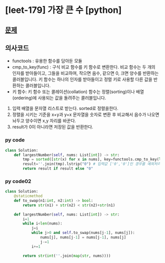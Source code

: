 # [leet-179] 가장 큰 수 [python]

## [문제](https://leetcode.com/problems/largest-number/) 

## 의사코드
- functools : 유용한 함수를 담아둔 모듈
- cmp_to_key(func) :  구식 비교 함수를 키 함수로 변환한다. 비교 함수는 두 개의 인자를 받아들이고, 그들을 비교하여, 작으면 음수, 같으면 0, 크면 양수를 반환하는 콜러블입니다. 키 함수는 하나의 인자를 받아들이고 정렬 키로 사용할 다른 값을 반환하는 콜러블입니다.
- 키 함수: 키 함수 또는 콜레이션(collation) 함수는 정렬(sorting)이나 배열(ordering)에 사용되는 값을 돌려주는 콜러블입니다. 

1. 입력 배열을 문자열 리스트로 받는다. sorted로 정렬을한다.
2. 정렬을 시키는 기준을 x+y과 y+x 문자열을 숫자로 변환 후 비교해서 음수가 나오면 놔두고 양수이면 x,y 자리를 바꾼다.
3. result가 0이 아니라면 저장된 값을 반환한다.

### py code
```py
class Solution:
    def largestNumber(self, nums: List[int]) -> str:
        tmp = sorted([str(x) for x in nums], key=functools.cmp_to_key(lambda x,y: int(y+x)-int(x+y)))
        result=''.join(tmp).lstrip("0") # 입력값 ['0','0']인 경우를 예외처리함
        return result if result else "0"
```

### py code02
```py
class Solution:
    @staticmethod
    def to_swap(n1:int, n2:int) -> bool:
        return str(n1) + str(n2) < str(n2)+str(n1)
    
    def largestNumber(self, nums: List[int]) -> str:
        i=1
        while i<len(nums):
            j=i
            while j>0 and self.to_swap(nums[j-1], nums[j]):
                nums[j], nums[j-1] = nums[j-1], nums[j]
                j-=1
            i+=1
        
        return str(int(''.join(map(str, nums))))
```
